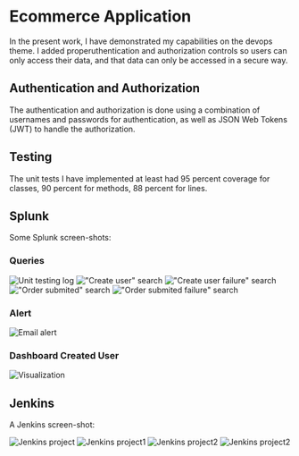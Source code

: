 # Ecommerce Application

In the present work, I have demonstrated my capabilities on the devops theme. I added properuthentication and authorization controls so users can only access their data, and that data can only be accessed in a secure way. 

## Authentication and Authorization
The authentication and authorization is done using a combination of usernames and passwords for authentication, as well as JSON Web Tokens (JWT) to handle the authorization.

## Testing
The unit tests I have implemented at least had 95 percent coverage for classes, 90 percent for methods, 88 percent for lines.

## Splunk

Some Splunk screen-shots:
### Queries
![Unit testing log](./images/splunk/CompletedData.png)
!["Create user" search](./images/splunk/QueryCreatedUserSuccess.png)
!["Create user failure" search](./images/splunk/QueryCreatedUserFailure.png)
!["Order submited" search](./images/splunk/QuerySubmitedOrderSuccess.png)
!["Order submited failure" search](./images/splunk/QuerySubmitedOrderFailure.png)
### Alert
![Email alert](./images/splunk/AlarmLoggingInFailed.png)
### Dashboard Created User
![Visualization](./images/splunk/DashBoardCreatedUsers.png)

## Jenkins

A Jenkins screen-shot:

![Jenkins project](./images/Jenkins/Configuration.jpg)
![Jenkins project1](./images/Jenkins/deployment.jpg)
![Jenkins project2](./images/Jenkins/BuildSucces1.jpg)
![Jenkins project2](./images/Jenkins/BuildSucces2.jpg)
